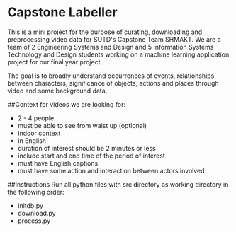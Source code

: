 # Capstone Labeller

This is a mini project for the purpose of curating, downloading and preprocessing video data for
SUTD's Capstone Team SHMAKT. We are a team of 2 Engineering Systems and Design and 5 Information
Systems Technology and Design students working on a machine learning application project for our
final year project.

The goal is to broadly understand occurrences of events, relationships between characters,
significance of objects, actions and places through video and some background data.

##Context for videos we are looking for:
- 2 - 4 people
- must be able to see from waist up (optional)
- indoor context
- in English
- duration of interest should be 2 minutes or less
- include start and end time of the period of interest
- must have English captions
- must have some action and interaction between actors involved

##Instructions
Run all python files with src directory as working directory in the following order:
- initdb.py
- download.py
- process.py
